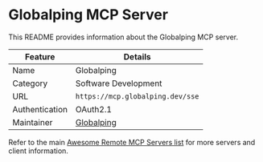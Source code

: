 # Globalping MCP Server

This README provides information about the Globalping MCP server.

| Feature        | Details                              |
| -------------- | ------------------------------------ |
| Name           | Globalping                           |
| Category       | Software Development                 |
| URL            | `https://mcp.globalping.dev/sse`     |
| Authentication | OAuth2.1                             |
| Maintainer     | [Globalping](https://globalping.io/) |

Refer to the main [Awesome Remote MCP Servers list](../../README.md) for more servers and client information.
